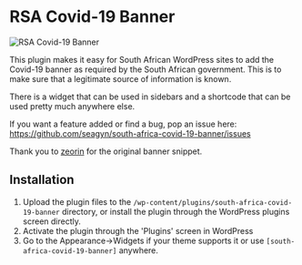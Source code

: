 # RSA Covid-19 Banner

![RSA Covid-19 Banner](https://cdn-std.droplr.net/files/acc_763897/zPvKWi)

This plugin makes it easy for South African WordPress sites to add the Covid-19 banner as required by the South African government. This is to make sure that a legitimate source of information is known.

There is a widget that can be used in sidebars and a shortcode that can be used pretty much anywhere else.

If you want a feature added or find a bug, pop an issue here: https://github.com/seagyn/south-africa-covid-19-banner/issues

Thank you to [zeorin](https://twitter.com/zeorin) for the original banner snippet.

## Installation

1. Upload the plugin files to the `/wp-content/plugins/south-africa-covid-19-banner` directory, or install the plugin through the WordPress plugins screen directly.
1. Activate the plugin through the 'Plugins' screen in WordPress
1. Go to the Appearance->Widgets if your theme supports it or use `[south-africa-covid-19-banner]` anywhere.
